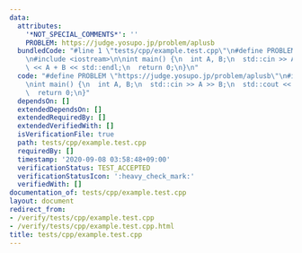 ```yaml
---
data:
  attributes:
    '*NOT_SPECIAL_COMMENTS*': ''
    PROBLEM: https://judge.yosupo.jp/problem/aplusb
  bundledCode: "#line 1 \"tests/cpp/example.test.cpp\"\n#define PROBLEM \"https://judge.yosupo.jp/problem/aplusb\"\
    \n#include <iostream>\n\nint main() {\n  int A, B;\n  std::cin >> A >> B;\n  std::cout\
    \ << A + B << std::endl;\n  return 0;\n}\n"
  code: "#define PROBLEM \"https://judge.yosupo.jp/problem/aplusb\"\n#include <iostream>\n\
    \nint main() {\n  int A, B;\n  std::cin >> A >> B;\n  std::cout << A + B << std::endl;\n\
    \  return 0;\n}"
  dependsOn: []
  extendedDependsOn: []
  extendedRequiredBy: []
  extendedVerifiedWith: []
  isVerificationFile: true
  path: tests/cpp/example.test.cpp
  requiredBy: []
  timestamp: '2020-09-08 03:58:48+09:00'
  verificationStatus: TEST_ACCEPTED
  verificationStatusIcon: ':heavy_check_mark:'
  verifiedWith: []
documentation_of: tests/cpp/example.test.cpp
layout: document
redirect_from:
- /verify/tests/cpp/example.test.cpp
- /verify/tests/cpp/example.test.cpp.html
title: tests/cpp/example.test.cpp
---
```

